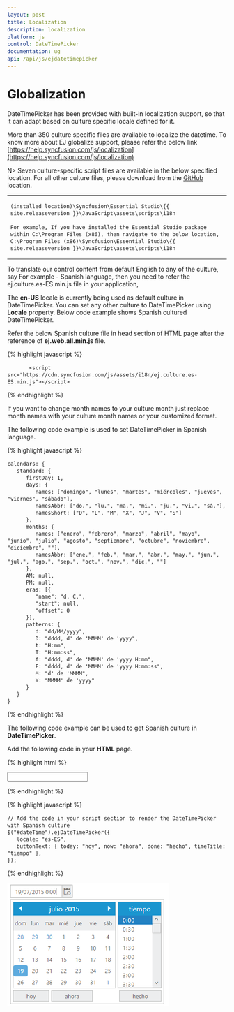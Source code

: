```yaml
---
layout: post
title: Localization
description: localization
platform: js
control: DateTimePicker
documentation: ug
api: /api/js/ejdatetimepicker
---
```


# Globalization

DateTimePicker has been provided with built-in localization support, so that it can adapt based on culture specific locale defined for it. 

More than 350 culture specific files are available to localize the datetime. To know more about EJ globalize support, please refer the below link      
 [https://help.syncfusion.com/js/localization](https://help.syncfusion.com/js/localization) 

N> Seven culture-specific script files are available in the below specified location. For all other culture files, please download from the [GitHub](https://github.com/syncfusion/ej-global/tree/master/i18n) location.

<table>
<tr>
<td>

    (installed location)\Syncfusion\Essential Studio\{{ site.releaseversion }}\JavaScript\assets\scripts\i18n

    For example, If you have installed the Essential Studio package within C:\Program Files (x86), then navigate to the below location, 
    C:\Program Files (x86)\Syncfusion\Essential Studio\{{ site.releaseversion }}\JavaScript\assets\scripts\i18n

</td></tr>
</table>
To translate our control content from default English to any of the culture, say For example - Spanish language, then you need to refer the ej.culture.es-ES.min.js file in your application,

The **en-US** locale is currently being used as default culture in DateTimePicker. You can set any other culture to DateTimePicker using **Locale** property. Below code example shows Spanish cultured DateTimePicker.

Refer the below Spanish culture file in head section of HTML page after the reference of **ej.web.all.min.js** file.

 {% highlight javascript %}
   
           <script src="https://cdn.syncfusion.com/js/assets/i18n/ej.culture.es-ES.min.js"></script>
                
 {% endhighlight %}

If you want to change month names to your culture month just replace month names with your culture month names or your customized format.

The following code example is used to set DateTimePicker in Spanish language.

{% highlight javascript %}

    calendars: {
       standard: {
          firstDay: 1,
          days: {
             names: ["domingo", "lunes", "martes", "miércoles", "jueves", "viernes", "sábado"],
             namesAbbr: ["do.", "lu.", "ma.", "mi.", "ju.", "vi.", "sá."],
             namesShort: ["D", "L", "M", "X", "J", "V", "S"]
          },
          months: {
             names: ["enero", "febrero", "marzo", "abril", "mayo", "junio", "julio", "agosto", "septiembre", "octubre", "noviembre", "diciembre", ""],
             namesAbbr: ["ene.", "feb.", "mar.", "abr.", "may.", "jun.", "jul.", "ago.", "sep.", "oct.", "nov.", "dic.", ""]
          },
          AM: null,
          PM: null,
          eras: [{
             "name": "d. C.",
             "start": null,
             "offset": 0
          }],
          patterns: {
             d: "dd/MM/yyyy",
             D: "dddd, d' de 'MMMM' de 'yyyy",
             t: "H:mm",
             T: "H:mm:ss",
             f: "dddd, d' de 'MMMM' de 'yyyy H:mm",
             F: "dddd, d' de 'MMMM' de 'yyyy H:mm:ss",
             M: "d' de 'MMMM",
             Y: "MMMM' de 'yyyy"
          }
       }
    }

{% endhighlight %}



The following code example can be used to get Spanish culture in **DateTimePicker**.

Add the following code in your **HTML** page.


{% highlight html %}
  
<div class="control">
   <input type="text" id="dateTime" />
</div>

{% endhighlight %}


{% highlight javascript %}

    // Add the code in your script section to render the DateTimePicker with Spanish culture
    $("#dateTime").ejDateTimePicker({
       locale: "es-ES",
       buttonText: { today: "hoy", now: "ahora", done: "hecho", timeTitle: "tiempo" },
    });

{% endhighlight %}

![](/js/DateTimePicker/Globalization_images/Globalization_img1.png)

